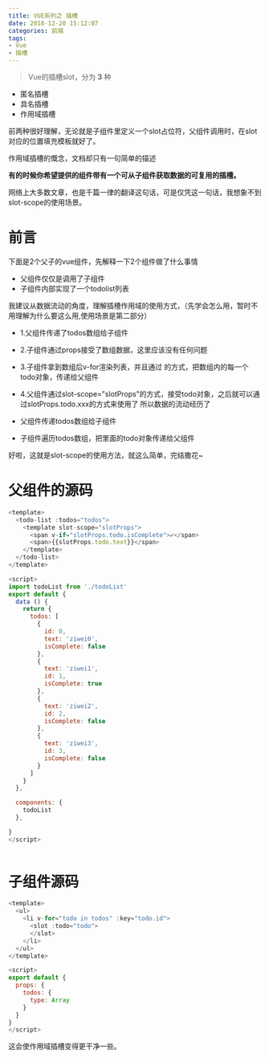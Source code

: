 ```yaml
---
title: VUE系列之 插槽
date: 2018-12-20 15:12:07
categories: 前端
tags:
- Vue
- 插槽
---
```


>Vue的插槽slot，分为 **3** 种

* 匿名插槽
* 具名插槽
* 作用域插槽

前两种很好理解，无论就是子组件里定义一个slot占位符，父组件调用时，在slot对应的位置填充模板就好了。

作用域插槽的慨念，文档却只有一句简单的描述

**有的时候你希望提供的组件带有一个可从子组件获取数据的可复用的插槽。**

网络上大多数文章，也是千篇一律的翻译这句话，可是仅凭这一句话，我想象不到slot-scope的使用场景。

<section class="rnrn"></section>

# 前言
下面是2个父子的vue组件，先解释一下2个组件做了什么事情
* 父组件仅仅是调用了子组件
* 子组件内部实现了一个todolist列表

我建议从数据流动的角度，理解插槽作用域的使用方式，（先学会怎么用，暂时不用理解为什么要这么用,使用场景是第二部分）

* 1.父组件传递了todos数组给子组件
* 2.子组件通过props接受了数组数据，这里应该没有任何问题
* 3.子组件拿到数组后v-for渲染列表，并且通过 <slot :todo="todo">的方式，把数组内的每一个todo对象，传递给父组件
* 4.父组件通过slot-scope="slotProps"的方式，接受todo对象，之后就可以通过slotProps.todo.xxx的方式来使用了
所以数据的流动经历了

* 父组件传递todos数组给子组件
* 子组件遍历todos数组，把里面的todo对象传递给父组件

好啦，这就是slot-scope的使用方法，就这么简单，完结撒花~

# 父组件的源码
```js
<template>
  <todo-list :todos="todos">
    <template slot-scope="slotProps">
      <span v-if="slotProps.todo.isComplete">✓</span>
      <span>{{slotProps.todo.text}}</span>
    </template>
  </todo-list>
</template>

<script>
import todoList from './todoList'
export default {
  data () {
    return {
      todos: [
        {
          id: 0,
          text: 'ziwei0',
          isComplete: false
        },
        {
          text: 'ziwei1',
          id: 1,
          isComplete: true
        },
        {
          text: 'ziwei2',
          id: 2,
          isComplete: false
        },
        {
          text: 'ziwei3',
          id: 3,
          isComplete: false
        }
      ]
    }
  },

  components: {
    todoList
  },

}
</script>
	
```

# 子组件源码

```js
<template>
  <ul>
    <li v-for="todo in todos" :key="todo.id">
      <slot :todo="todo">
      </slot>
    </li>
  </ul>
</template>

<script>
export default {
  props: {
    todos: {
      type: Array
    }
  }
}
</script>
```

这会使作用域插槽变得更干净一些。
